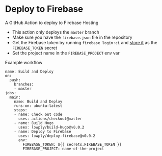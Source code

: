 # Deploy to Firebase

A GitHub Action to deploy to Firebase Hosting

- This action only deploys the `master` branch
- Make sure you have the `firebase.json` file in the repository
- Get the Firebase token by running `firebase login:ci` and [store it](https://help.github.com/en/articles/virtual-environments-for-github-actions#creating-and-using-secrets-encrypted-variables) as the `FIREBASE_TOKEN` secret
- Set the project name in the `FIREBASE_PROJECT` env var

Example workflow

```
name: Build and Deploy
on:
  push:
    branches:
    - master
jobs:
  main:
    name: Build and Deploy
    runs-on: ubuntu-latest
    steps:
    - name: Check out code
      uses: actions/checkout@master
    - name: Build Hugo
      uses: lowply/build-hugo@v0.0.2
    - name: Deploy to Firebase
      uses: lowply/deploy-firebase@v0.0.2
      env:
        FIREBASE_TOKEN: ${{ secrets.FIREBASE_TOKEN }}
        FIREBASE_PROJECT: name-of-the-project
```

